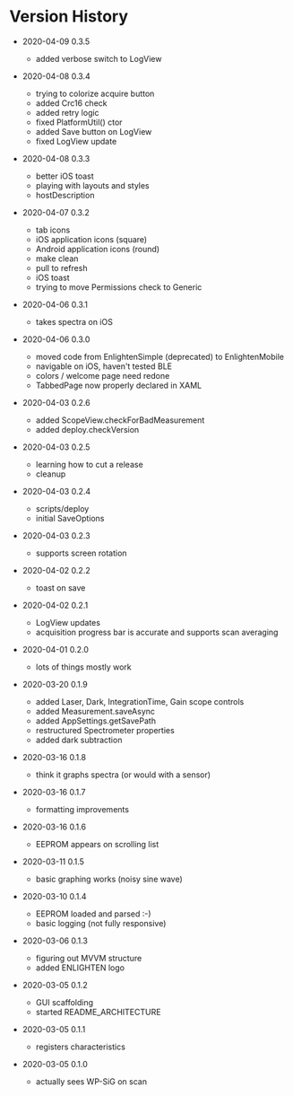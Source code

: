 # Version History

- 2020-04-09 0.3.5
    - added verbose switch to LogView
- 2020-04-08 0.3.4
    - trying to colorize acquire button
    - added Crc16 check
    - added retry logic
    - fixed PlatformUtil() ctor
    - added Save button on LogView
    - fixed LogView update
- 2020-04-08 0.3.3
    - better iOS toast
    - playing with layouts and styles
    - hostDescription
- 2020-04-07 0.3.2
    - tab icons
    - iOS application icons (square)
    - Android application icons (round)
    - make clean
    - pull to refresh
    - iOS toast
    - trying to move Permissions check to Generic
- 2020-04-06 0.3.1
    - takes spectra on iOS
- 2020-04-06 0.3.0
    - moved code from EnlightenSimple (deprecated) to EnlightenMobile
    - navigable on iOS, haven't tested BLE
    - colors / welcome page need redone
    - TabbedPage now properly declared in XAML

- 2020-04-03 0.2.6
    - added ScopeView.checkForBadMeasurement
    - added deploy.checkVersion
- 2020-04-03 0.2.5
    - learning how to cut a release
    - cleanup
- 2020-04-03 0.2.4
    - scripts/deploy
    - initial SaveOptions
- 2020-04-03 0.2.3
    - supports screen rotation
- 2020-04-02 0.2.2
    - toast on save
- 2020-04-02 0.2.1
    - LogView updates
    - acquisition progress bar is accurate and supports scan averaging
- 2020-04-01 0.2.0
    - lots of things mostly work
- 2020-03-20 0.1.9
    - added Laser, Dark, IntegrationTime, Gain scope controls
    - added Measurement.saveAsync
    - added AppSettings.getSavePath
    - restructured Spectrometer properties
    - added dark subtraction
- 2020-03-16 0.1.8
    - think it graphs spectra (or would with a sensor)
- 2020-03-16 0.1.7
    - formatting improvements
- 2020-03-16 0.1.6
    - EEPROM appears on scrolling list
- 2020-03-11 0.1.5
    - basic graphing works (noisy sine wave)
- 2020-03-10 0.1.4
    - EEPROM loaded and parsed :-)
    - basic logging (not fully responsive)
- 2020-03-06 0.1.3
    - figuring out MVVM structure
    - added ENLIGHTEN logo
- 2020-03-05 0.1.2
    - GUI scaffolding
    - started README\_ARCHITECTURE
- 2020-03-05 0.1.1
    - registers characteristics
- 2020-03-05 0.1.0
    - actually sees WP-SiG on scan
